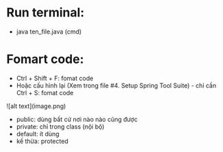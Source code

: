 # Run terminal:

- java ten_file.java (cmd)

# Fomart code:

- Ctrl + Shift + F: fomat code
- Hoặc cấu hình lại (Xem trong file #4. Setup Spring Tool Suite) - chỉ cần Ctrl + S: fomat code

<!-- Phạm vi truy cập --> ![alt text](image.png)

- public: dùng bất cứ nơi nào nào cũng được
- private: chỉ trong class (nội bộ)
- default: ít dùng
- kế thừa: protected
